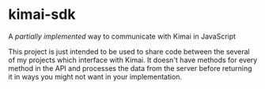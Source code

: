# kimai-sdk
A *partially implemented* way to communicate with Kimai in JavaScript


This project is just intended to be used to share code between the several of my projects which interface with Kimai. It doesn't have methods for every method in the API and processes the data from the server before returning it in ways you might not want in your implementation.

